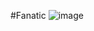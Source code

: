 #Fanatic
![image](https://github.com/Shavor/Fanatic/assets/121760509/66755a4c-2b10-420e-aa8b-95918d263a63)

